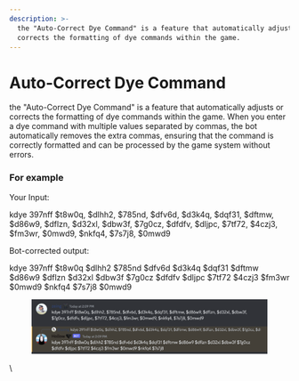 ```yaml
---
description: >-
  the "Auto-Correct Dye Command" is a feature that automatically adjusts or
  corrects the formatting of dye commands within the game.
---
```


# Auto-Correct Dye Command

the "Auto-Correct Dye Command" is a feature that automatically adjusts or corrects the formatting of dye commands within the game. When you enter a dye command with multiple values separated by commas, the bot automatically removes the extra commas, ensuring that the command is correctly formatted and can be processed by the game system without errors.

### For example

Your Input:

kdye 397nff $t8w0q, $dlhh2, $785nd, $dfv6d, $d3k4q, $dqf31, $dftmw, $d86w9, $dflzn, $d32xl, $dbw3f, $7g0cz, $dfdfv, $dljpc, $7tf72, $4czj3, $fm3wr, $0mwd9, $nkfq4, $7s7j8, $0mwd9

Bot-corrected output:&#x20;

kdye 397nff $t8w0q $dlhh2 $785nd $dfv6d $d3k4q $dqf31 $dftmw $d86w9 $dflzn $d32xl $dbw3f $7g0cz $dfdfv $dljpc $7tf72 $4czj3 $fm3wr $0mwd9 $nkfq4 $7s7j8 $0mwd9

<figure><img src="../.gitbook/assets/image (29).png" alt=""><figcaption></figcaption></figure>

\
